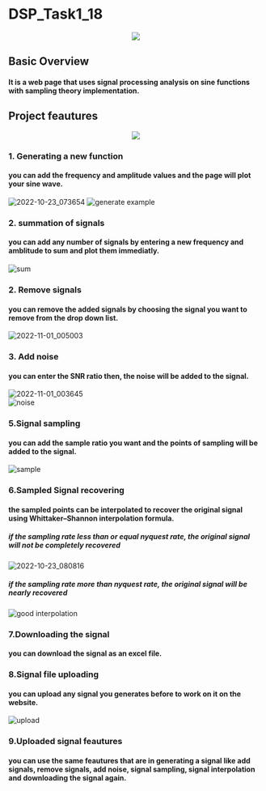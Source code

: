 # DSP_Task1_18

<p align="center">
    <img src="https://user-images.githubusercontent.com/87495750/197374339-c3fbdf65-fdc7-41bd-b539-b2932fc679f8.gif"> 
    
    

## Basic Overview
#### It is a web page that uses signal processing analysis on sine functions with sampling theory implementation.


## Project feautures
<p align="center">
    <img src="https://user-images.githubusercontent.com/87495750/199120843-eb5ec28a-143c-4b1b-aa2e-bb13b46e731b.jpeg"> 
    
### 1. Generating a new function
#### you can add the frequency and amplitude values and the page will plot your sine wave.
![2022-10-23_073654](https://user-images.githubusercontent.com/87495750/197375800-e618c9d1-c7f7-499b-85b1-fe551cd7b678.png) 
![generate example](https://user-images.githubusercontent.com/87495750/197375939-7d09f27d-0c47-47f1-adb3-59bf2bcdea4d.png)


### 2. summation of signals
#### you can add any number of signals by entering a new frequency and amblitude to sum and plot them immediatly.
![sum](https://user-images.githubusercontent.com/87495750/197376477-82fb839b-1797-45ec-b235-cc3a35a74dc4.png)
        
### 2. Remove signals
#### you can remove the added signals by choosing the signal you want to remove from the drop down list.  
![2022-11-01_005003](https://user-images.githubusercontent.com/87495750/199124663-b7f84483-3c14-489a-9458-605c868b3af8.png)        

### 3. Add noise
#### you can enter the SNR ratio then, the noise will be added to the signal.
![2022-11-01_003645](https://user-images.githubusercontent.com/87495750/199123262-777a8da2-cc73-49fa-bd80-f01fa727d840.png)        
![noise](https://user-images.githubusercontent.com/87495750/197376605-167038f1-274c-460f-8e92-50abe9db861a.png)

### 5.Signal sampling
#### you can add the sample ratio you want and the points of sampling will be added to the signal.
![sample](https://user-images.githubusercontent.com/87495750/197376965-19fb1d87-7b0e-46ca-83b2-5e0bdbfc8628.png)

### 6.Sampled Signal recovering
#### the sampled points can be interpolated to recover the original signal using Whittaker–Shannon interpolation formula.
##### if the sampling rate less than or equal nyquest rate, the original signal will not be completely recovered 
![2022-10-23_080816](https://user-images.githubusercontent.com/87495750/197377133-686ddb8d-9d3f-472a-96eb-e812c39d1704.png)
##### if the sampling rate more than nyquest rate, the original signal will be nearly recovered
![good interpolation](https://user-images.githubusercontent.com/87495750/197377176-0522aa1d-bec7-4aff-9cc5-f9a2562cc517.png)

### 7.Downloading the signal
#### you can download the signal as an excel file.

### 8.Signal file uploading
#### you can upload any signal you generates before to work on it on the website.
![upload](https://user-images.githubusercontent.com/87495750/197377452-9403444c-ba13-4d1e-96db-9bbe006b7f6d.png)

### 9.Uploaded signal feautures
#### you can use the same feautures that are in generating a signal like add signals, remove signals, add noise, signal sampling, signal interpolation and downloading the signal again.





